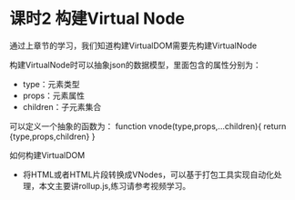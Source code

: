 # 课时2  构建Virtual Node
通过上章节的学习，我们知道构建VirtualDOM需要先构建VirtualNode

构建VirtualNode时可以抽象json的数据模型，里面包含的属性分别为：

- type：元素类型
- props：元素属性
- children：子元素集合

可以定义一个抽象的函数为：
function vnode(type,props,...children){
    return {type,props,children}
}

如何构建VirtualDOM

- 将HTML或者HTML片段转换成VNodes，可以基于打包工具实现自动化处理，本文主要讲rollup.js,练习请参考视频学习。
